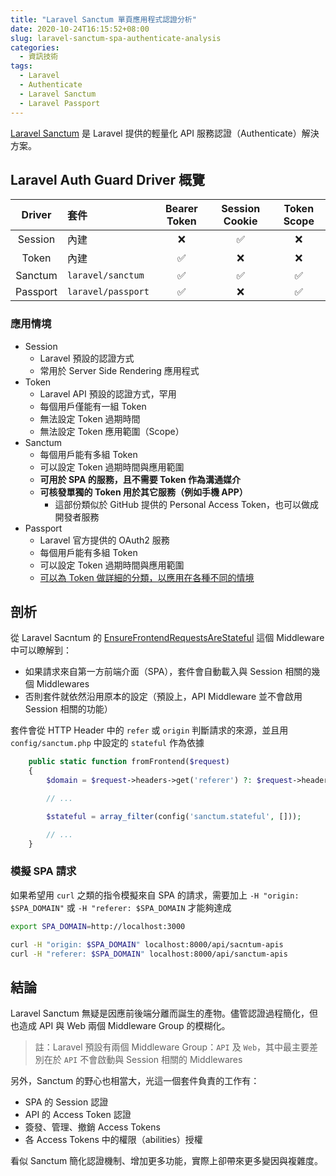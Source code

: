 ```yaml
---
title: "Laravel Sanctum 單頁應用程式認證分析"
date: 2020-10-24T16:15:52+08:00
slug: laravel-sanctum-spa-authenticate-analysis
categories:
  - 資訊技術
tags:
  - Laravel
  - Authenticate
  - Laravel Sanctum
  - Laravel Passport
---
```


[Laravel Sanctum](https://laravel.com/docs/8.x/sanctum) 是 Laravel 提供的輕量化 API 服務認證（Authenticate）解決方案。

## Laravel Auth Guard Driver 概覽

| Driver   | 套件 | Bearer Token | Session Cookie | Token Scope |
| :--:     | :-- | :--: | :--: | :--: |
| Session  | 內建 | ❌ | ✅ | ❌ | 
| Token    | 內建 | ✅ | ❌ | ❌ | 
| Sanctum  | `laravel/sanctum`  | ✅ | ✅ | ✅ | 
| Passport | `laravel/passport` | ✅ | ❌ | ✅ |

### 應用情境

- Session
    - Laravel 預設的認證方式
    - 常用於 Server Side Rendering 應用程式
- Token
    - Laravel API 預設的認證方式，罕用
    - 每個用戶僅能有一組 Token
    - 無法設定 Token 過期時間
    - 無法設定 Token 應用範圍（Scope）
- Sanctum
    - 每個用戶能有多組 Token
    - 可以設定 Token 過期時間與應用範圍
    - **可用於 SPA 的服務，且不需要 Token 作為溝通媒介**
    - **可核發單獨的 Token 用於其它服務（例如手機 APP）**
        - 這部份類似於 GitHub 提供的 Personal Access Token，也可以做成開發者服務
- Passport
    - Laravel 官方提供的 OAuth2 服務
    - 每個用戶能有多組 Token
    - 可以設定 Token 過期時間與應用範圍
    - [可以為 Token 做詳細的分類，以應用在各種不同的情境](https://oauth2.thephpleague.com/authorization-server/which-grant/)

## 剖析

從 Laravel Sacntum 的 [EnsureFrontendRequestsAreStateful](https://github.com/laravel/sanctum/blob/2.x/src/Http/Middleware/EnsureFrontendRequestsAreStateful.php#L18) 這個 Middleware 中可以瞭解到：

- 如果請求來自第一方前端介面（SPA），套件會自動載入與 Session 相關的幾個 Middlewares
- 否則套件就依然沿用原本的設定（預設上，API Middleware 並不會啟用 Session 相關的功能）

套件會從 HTTP Header 中的 `refer` 或 `origin` 判斷請求的來源，並且用 `config/sanctum.php` 中設定的 `stateful` 作為依據

```php
    public static function fromFrontend($request)
    {
        $domain = $request->headers->get('referer') ?: $request->headers->get('origin');

        // ...

        $stateful = array_filter(config('sanctum.stateful', []));

        // ...
    }
```

### 模擬 SPA 請求

如果希望用 `curl` 之類的指令模擬來自 SPA 的請求，需要加上 `-H "origin: $SPA_DOMAIN"` 或 `-H "referer: $SPA_DOMAIN` 才能夠達成

```bash
export SPA_DOMAIN=http://localhost:3000

curl -H "origin: $SPA_DOMAIN" localhost:8000/api/sacntum-apis
curl -H "referer: $SPA_DOMAIN" localhost:8000/api/sanctum-apis
```

## 結論

Laravel Sanctum 無疑是因應前後端分離而誕生的產物。儘管認證過程簡化，但也造成 API 與 Web 兩個 Middleware Group 的模糊化。

> 註：Laravel 預設有兩個 Middleware Group：`API` 及 `Web`，其中最主要差別在於 `API` 不會啟動與 Session 相關的 Middlewares

另外，Sanctum 的野心也相當大，光這一個套件負責的工作有：

- SPA 的 Session 認證
- API 的 Access Token 認證
- 簽發、管理、撤銷 Access Tokens
- 各 Access Tokens 中的權限（abilities）授權

看似 Sanctum 簡化認證機制、增加更多功能，實際上卻帶來更多變因與複雜度。

